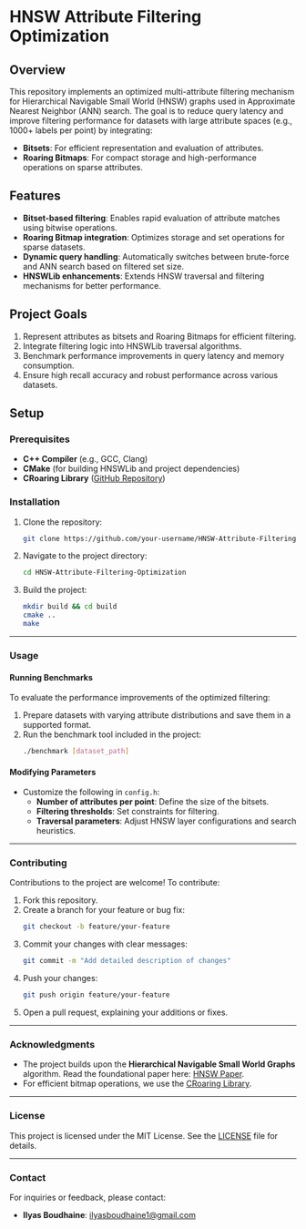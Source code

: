 # HNSW Attribute Filtering Optimization

## Overview
This repository implements an optimized multi-attribute filtering mechanism for Hierarchical Navigable Small World (HNSW) graphs used in Approximate Nearest Neighbor (ANN) search. The goal is to reduce query latency and improve filtering performance for datasets with large attribute spaces (e.g., 1000+ labels per point) by integrating:
- **Bitsets**: For efficient representation and evaluation of attributes.
- **Roaring Bitmaps**: For compact storage and high-performance operations on sparse attributes.

## Features
- **Bitset-based filtering**: Enables rapid evaluation of attribute matches using bitwise operations.
- **Roaring Bitmap integration**: Optimizes storage and set operations for sparse datasets.
- **Dynamic query handling**: Automatically switches between brute-force and ANN search based on filtered set size.
- **HNSWLib enhancements**: Extends HNSW traversal and filtering mechanisms for better performance.

## Project Goals
1. Represent attributes as bitsets and Roaring Bitmaps for efficient filtering.
2. Integrate filtering logic into HNSWLib traversal algorithms.
3. Benchmark performance improvements in query latency and memory consumption.
4. Ensure high recall accuracy and robust performance across various datasets.

## Setup

### Prerequisites
- **C++ Compiler** (e.g., GCC, Clang)
- **CMake** (for building HNSWLib and project dependencies)
- **CRoaring Library** ([GitHub Repository](https://github.com/RoaringBitmap/CRoaring))

### Installation
1. Clone the repository:
   ```bash
   git clone https://github.com/your-username/HNSW-Attribute-Filtering-Optimization.git
   ```

2. Navigate to the project directory:
   ```bash
   cd HNSW-Attribute-Filtering-Optimization
   ```

3. Build the project:
   ```bash
   mkdir build && cd build
   cmake ..
   make
   ```

---

### Usage

#### Running Benchmarks
To evaluate the performance improvements of the optimized filtering:
1. Prepare datasets with varying attribute distributions and save them in a supported format.
2. Run the benchmark tool included in the project:
   ```bash
   ./benchmark [dataset_path]
   ```

#### Modifying Parameters
- Customize the following in `config.h`:
  - **Number of attributes per point**: Define the size of the bitsets.
  - **Filtering thresholds**: Set constraints for filtering.
  - **Traversal parameters**: Adjust HNSW layer configurations and search heuristics.

---

### Contributing
Contributions to the project are welcome! To contribute:
1. Fork this repository.
2. Create a branch for your feature or bug fix:
   ```bash
   git checkout -b feature/your-feature
   ```
3. Commit your changes with clear messages:
   ```bash
   git commit -m "Add detailed description of changes"
   ```
4. Push your changes:
   ```bash
   git push origin feature/your-feature
   ```
5. Open a pull request, explaining your additions or fixes.

---

### Acknowledgments
- The project builds upon the **Hierarchical Navigable Small World Graphs** algorithm. Read the foundational paper here: [HNSW Paper](https://arxiv.org/abs/1603.09320).
- For efficient bitmap operations, we use the [CRoaring Library](https://github.com/RoaringBitmap/CRoaring).

---

### License
This project is licensed under the MIT License. See the [LICENSE](LICENSE) file for details.

---

### Contact
For inquiries or feedback, please contact:
- **Ilyas Boudhaine**: [ilyasboudhaine1@gmail.com](mailto:your-email@example.com)
```
